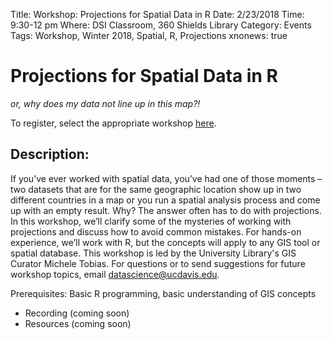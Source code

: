 Title: Workshop: Projections for Spatial Data in R
Date: 2/23/2018
Time: 9:30-12 pm
Where: DSI Classroom, 360 Shields Library
Category: Events
Tags: Workshop, Winter 2018, Spatial, R, Projections
xnonews: true

# Projections for Spatial Data in R
*or, why does my data not line up in this map?!*

To register, select the appropriate workshop [here](https://forms.library.ucdavis.edu/classes/descriptions.php#class174).


## Description:

If you’ve ever worked with spatial data, you’ve had one of those moments – two datasets that are for the same geographic location show up in two different countries in a map or you run a spatial analysis process and come up with an empty result. Why? The answer often has to do with projections. In this workshop, we’ll clarify some of the mysteries of working with projections and discuss how to avoid common mistakes. For hands-on experience, we’ll work with R, but the concepts will apply to any GIS tool or spatial database. This workshop is led by the University Library's GIS Curator Michele Tobias. For questions or to send suggestions for future workshop topics, email datascience@ucdavis.edu.

Prerequisites: 
Basic R programming, basic understanding of GIS concepts

* Recording (coming soon)
* Resources (coming soon)